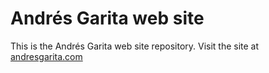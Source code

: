 # Andrés Garita web site
This is the Andrés Garita web site repository. Visit the site at [andresgarita.com](https://andresgarita.com)